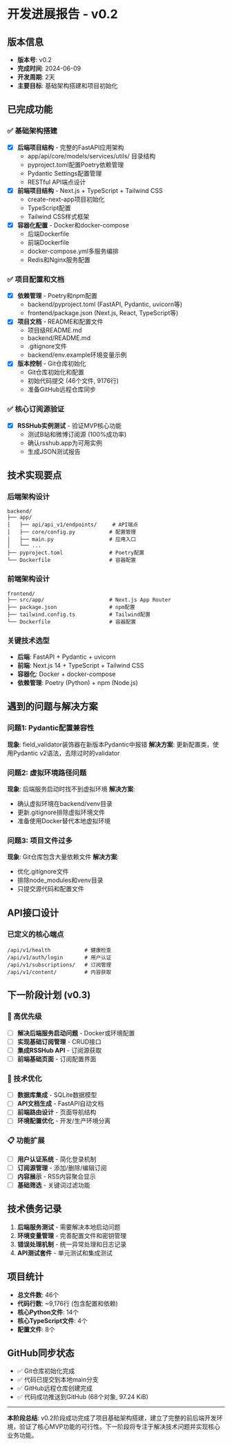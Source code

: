 # 开发进展报告 - v0.2

## 版本信息
- **版本号**: v0.2
- **完成时间**: 2024-06-09
- **开发周期**: 2天
- **主要目标**: 基础架构搭建和项目初始化

## 已完成功能

### ✅ 基础架构搭建
- [x] **后端项目结构** - 完整的FastAPI应用架构
  - app/api/core/models/services/utils/ 目录结构
  - pyproject.toml配置Poetry依赖管理
  - Pydantic Settings配置管理
  - RESTful API端点设计
- [x] **前端项目结构** - Next.js + TypeScript + Tailwind CSS
  - create-next-app项目初始化
  - TypeScript配置
  - Tailwind CSS样式框架
- [x] **容器化配置** - Docker和docker-compose
  - 后端Dockerfile
  - 前端Dockerfile  
  - docker-compose.yml多服务编排
  - Redis和Nginx服务配置

### ✅ 项目配置和文档
- [x] **依赖管理** - Poetry和npm配置
  - backend/pyproject.toml (FastAPI, Pydantic, uvicorn等)
  - frontend/package.json (Next.js, React, TypeScript等)
- [x] **项目文档** - README和配置文件
  - 项目级README.md
  - backend/README.md
  - .gitignore文件
  - backend/env.example环境变量示例
- [x] **版本控制** - Git仓库初始化
  - Git仓库初始化和配置
  - 初始代码提交 (46个文件, 9176行)
  - 准备GitHub远程仓库同步

### ✅ 核心订阅源验证
- [x] **RSSHub实例测试** - 验证MVP核心功能
  - 测试B站和微博订阅源 (100%成功率)
  - 确认rsshub.app为可用实例
  - 生成JSON测试报告

## 技术实现要点

### 后端架构设计
```
backend/
├── app/
│   ├── api/api_v1/endpoints/     # API端点
│   ├── core/config.py           # 配置管理
│   ├── main.py                  # 应用入口
│   └── ...
├── pyproject.toml               # Poetry配置
└── Dockerfile                   # 容器配置
```

### 前端架构设计
```
frontend/
├── src/app/                     # Next.js App Router
├── package.json                 # npm配置
├── tailwind.config.ts           # Tailwind配置
└── Dockerfile                   # 容器配置
```

### 关键技术选型
- **后端**: FastAPI + Pydantic + uvicorn
- **前端**: Next.js 14 + TypeScript + Tailwind CSS
- **容器化**: Docker + docker-compose
- **依赖管理**: Poetry (Python) + npm (Node.js)

## 遇到的问题与解决方案

### 问题1: Pydantic配置兼容性
**现象**: field_validator装饰器在新版本Pydantic中报错
**解决方案**: 更新配置类，使用Pydantic v2语法，去除过时的validator

### 问题2: 虚拟环境路径问题
**现象**: 后端服务启动时找不到虚拟环境
**解决方案**: 
- 确认虚拟环境在backend/venv目录
- 更新.gitignore排除虚拟环境文件
- 准备使用Docker替代本地虚拟环境

### 问题3: 项目文件过多
**现象**: Git仓库包含大量依赖文件
**解决方案**: 
- 优化.gitignore文件
- 排除node_modules和venv目录
- 只提交源代码和配置文件

## API接口设计

### 已定义的核心端点
```
/api/v1/health           # 健康检查
/api/v1/auth/login       # 用户认证
/api/v1/subscriptions/   # 订阅管理
/api/v1/content/         # 内容获取
```

## 下一阶段计划 (v0.3)

### 🎯 高优先级
- [ ] **解决后端服务启动问题** - Docker或环境配置
- [ ] **实现基础订阅管理** - CRUD接口
- [ ] **集成RSSHub API** - 订阅源获取
- [ ] **前端基础页面** - 订阅配置界面

### 🔧 技术优化
- [ ] **数据库集成** - SQLite数据模型
- [ ] **API文档生成** - FastAPI自动文档
- [ ] **前端路由设计** - 页面导航结构
- [ ] **环境配置优化** - 开发/生产环境分离

### 📋 功能扩展
- [ ] **用户认证系统** - 简化登录机制
- [ ] **订阅源管理** - 添加/删除/编辑订阅
- [ ] **内容展示** - RSS内容聚合显示
- [ ] **基础筛选** - 关键词过滤功能

## 技术债务记录
1. **后端服务测试** - 需要解决本地启动问题
2. **环境变量管理** - 完善配置文件和密钥管理
3. **错误处理机制** - 统一异常处理和日志记录
4. **API测试套件** - 单元测试和集成测试

## 项目统计
- **总文件数**: 46个
- **代码行数**: ~9,176行 (包含配置和依赖)
- **核心Python文件**: 14个
- **核心TypeScript文件**: 4个  
- **配置文件**: 8个

## GitHub同步状态
- ✅ Git仓库初始化完成
- ✅ 代码已提交到本地main分支
- ✅ GitHub远程仓库创建完成
- ✅ 代码成功推送到GitHub (68个对象, 97.24 KiB)

---

**本阶段总结**: v0.2阶段成功完成了项目基础架构搭建，建立了完整的前后端开发环境，验证了核心MVP功能的可行性。下一阶段将专注于解决技术问题并实现核心业务功能。 